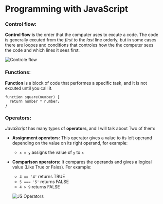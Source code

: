 # Programming with JavaScript

### Control flow:
**Control flow** is the order that the computer uses to excute a code.
The code is generally excuted from the *first* to the *last* line orderly, but in some cases there are loopes and conditions that controles how the the computer sees the code and which lines it sees first.

![Controle flow](https://i.ytimg.com/vi/phXZVneg5ow/hqdefault.jpg)

### Functions:
**Function** is a block of code that performes a specific task, and it is not excuted until you call it.


```
function square(number) {
  return number * number;
}
```

### Operators:

*JavaScript* has many types of **operators**, and I will talk about Two of them:

* **Assignment operators:** This operator gives a value to its left operand depending on the value on its right operand, for example:
  * `x = y` assigns the value of `y` to `x`

* **Comparison operators:** It compares the operands and gives a logical value (Like True or Fales). For example:
  * `4 == '4'` returns TRUE
  * `5 === '5'` returns FALSE
  * `4 > 9` returns FALSE

  ![JS Operators](https://www.tutsmake.com/wp-content/uploads/2020/05/JavaScript-Assignment-Operators.jpeg)